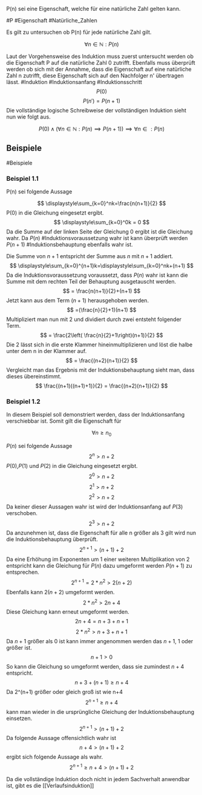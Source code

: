 
P(n) sei eine Eigenschaft, welche für eine natürliche Zahl gelten kann.

#P #Eigenschaft #Natürliche_Zahlen 

Es gilt zu untersuchen ob P(n) für jede natürliche Zahl gilt. 

$$
\forall n \in \mathbb{N} :P(n)
$$

Laut der Vorgehensweise des Induktion muss zuerst untersucht werden ob die Eigenschaft P auf die natürliche Zahl 0 zutrifft. Ebenfalls muss überprüft werden ob sich mit der Annahme, dass die Eigenschaft auf eine natürliche Zahl n zutrifft, diese Eigenschaft sich auf den Nachfolger n' übertragen lässt. #Induktion #Induktionsanfang #Induktionsschritt
$$
P(0) 
$$
$$
P(n') = P(n+1)
$$
Die vollständige logische Schreibweise der vollständigen Induktion sieht nun wie folgt aus.

$$
P(0) \land (\forall n \in \mathbb{N} : P(n) \implies P(n+1)) \implies \forall n \in : P(n)
$$
## Beispiele
#Beispiele
### Beispiel 1.1

P(n) sei folgende Aussage

$$
\displaystyle\sum_{k=0}^nk=\frac{n(n+1)}{2}
$$
P(0) in die Gleichung eingesetzt ergibt.
$$
\displaystyle\sum_{k=0}^0k = 0
$$
Da die Summe auf der linken Seite der Gleichung 0 ergibt ist die Gleichung wahr. Da $P(n)$ #Induktionsvoraussetzung wahr ist kann überprüft werden $P(n+1)$ #Induktionsbehauptung ebenfalls wahr ist.

Die Summe von $n+1$ entspricht der Summe aus $n$ mit $n+1$ addiert.
$$
\displaystyle\sum_{k=0}^{n+1}k=\displaystyle\sum_{k=0}^nk+(n+1)
$$
Da die Induktionsvoraussetzung voraussetzt, dass $P(n)$ wahr ist kann die Summe mit dem rechten Teil der Behauptung ausgetauscht werden.
$$
= \frac{n(n+1)}{2}+(n+1)
$$
Jetzt kann aus dem Term $(n+1)$ herausgehoben werden.
$$
=(\frac{n}{2}+1)(n+1)
$$
Multipliziert man nun mit 2 und dividiert durch zwei entsteht folgender Term.
$$
= \frac{2\left( \frac{n}{2}+1\right)(n+1)}{2}
$$
Die 2 lässt sich in die erste Klammer hineinmultiplizieren und löst die halbe unter dem n in der Klammer auf.
$$
= \frac{(n+2)(n+1)}{2}
$$
Vergleicht man das Ergebnis mit der Induktionsbehauptung sieht man, dass dieses übereinstimmt.
$$
\frac{(n+1)((n+1)+1)}{2} = \frac{(n+2)(n+1)}{2}
$$
### Beispiel 1.2
In diesem Beispiel soll demonstriert werden, dass der Induktionsanfang verschiebbar ist. Somit gilt die Eigenschaft für

$$
\forall n \geq n_{0}
$$

$P(n)$ sei folgende Aussage
$$
2^n > n+2
$$
$P(0)$,$P(1)$ und $P(2)$ in die Gleichung eingesetzt ergibt.
$$
2^0 > n+2
$$
$$
2^1>n+2
$$
$$
2^2>n+2
$$
Da keiner dieser Aussagen wahr ist wird der Induktionsanfang auf $P(3)$ verschoben.
$$
2^3>n+2
$$
Da anzunehmen ist, dass die Eigenschaft für alle n größer als 3 gilt wird nun die Induktionsbehauptung überprüft.
$$
2^{n+1} > (n+1) +2
$$
Da eine Erhöhung im Exponenten um 1 einer weiteren Multiplikation von 2 entspricht kann die Gleichung für $P(n)$ dazu umgeformt werden $P(n+1)$ zu entsprechen.
$$
2^{n+1} = 2*n^2 > 2(n+2)
$$
Ebenfalls kann $2(n+2)$ umgeformt werden.
$$
2*n^2>2n+4
$$
Diese Gleichung kann erneut umgeformt werden.
$$
2n+4 = n+3+n+1
$$
$$
2*n^2>n+3+n+1
$$
Da $n+1$ größer als 0 ist kann immer angenommen werden das $n+1$, 1 oder größer ist.
$$
n+1 > 0
$$
So kann die Gleichung so umgeformt werden, dass sie zumindest $n+4$ entspricht.
$$
n + 3 + (n+1) \geq n+4
$$
Da 2^(n+1) größer  oder gleich groß ist wie n+4  
$$
2^{n+1} \geq  n+4
$$
kann man wieder in die ursprüngliche Gleichung der Induktionsbehauptung einsetzen. 
$$
2^{n+1}>(n+1)+2
$$
Da folgende Aussage offensichtlich wahr ist
$$
n+4>(n+1)+2
$$ergibt sich folgende Aussage als wahr.
$$
2^{n+1} \geq n+4>(n+1)+2
$$


Da die vollständige Induktion doch nicht in jedem Sachverhalt anwendbar ist, gibt es die [[Verlaufsinduktion]]